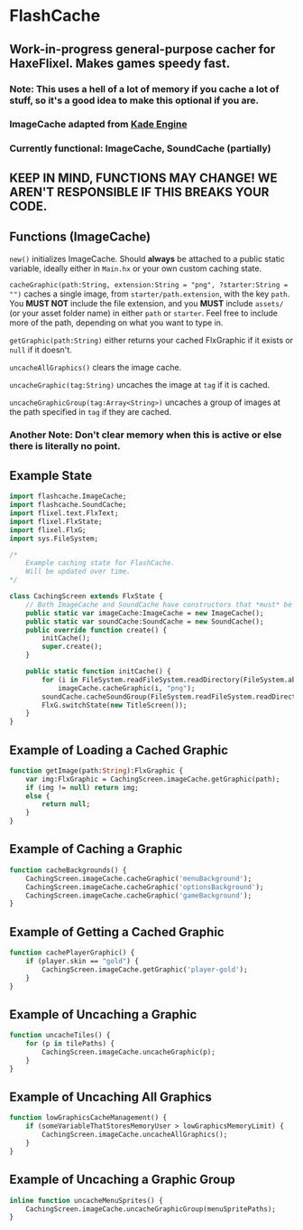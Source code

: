 # **FlashCache**
## Work-in-progress general-purpose cacher for **HaxeFlixel**. Makes games **speedy fast.**
### **Note:** This uses a hell of a lot of memory if you cache a lot of stuff, so it's a good idea to make this optional if you are.

### ImageCache adapted from [**Kade Engine**](http://github.com/KadeDev/Kade-Engine)

### Currently functional: ImageCache, SoundCache (partially)
## **KEEP IN MIND, FUNCTIONS MAY CHANGE! WE AREN'T RESPONSIBLE IF THIS BREAKS YOUR CODE.**

## **Functions (ImageCache)**

`new()` initializes ImageCache. Should **always** be attached to a public static variable, ideally either in `Main.hx` or your own custom caching state.

`cacheGraphic(path:String, extension:String = "png", ?starter:String = "")` caches a single image, from `starter/path.extension`, with the key `path`. You **MUST NOT** include the file extension, and you **MUST** include `assets/` (or your asset folder name) in either `path` or `starter`. Feel free to include more of the path, depending on what you want to type in.

`getGraphic(path:String)` either returns your cached FlxGraphic if it exists or `null` if it doesn't.

`uncacheAllGraphics()` clears the image cache.

`uncacheGraphic(tag:String)` uncaches the image at `tag` if it is cached.

`uncacheGraphicGroup(tag:Array<String>)` uncaches a group of images at the path specified in `tag` if they are cached.

### **Another Note:** Don't clear memory when this is active or else there is literally no point.

## **Example State**

```hx
import flashcache.ImageCache;
import flashcache.SoundCache;
import flixel.text.FlxText;
import flixel.FlxState;
import flixel.FlxG;
import sys.FileSystem;

/*
    Example caching state for FlashCache.
    Will be updated over time.
*/

class CachingScreen extends FlxState {
    // Both ImageCache and SoundCache have constructors that *must* be used before doing anything with them.
    public static var imageCache:ImageCache = new ImageCache();
    public static var soundCache:SoundCache = new SoundCache();
    public override function create() {
        initCache();
        super.create();
    }

    public static function initCache() {
        for (i in FileSystem.readFileSystem.readDirectory(FileSystem.absolutePath("assets/shared/images"))
            imageCache.cacheGraphic(i, "png");
        soundCache.cacheSoundGroup(FileSystem.readFileSystem.readDirectory(FileSystem.absolutePath("assets/shared/sounds"))
        FlxG.switchState(new TitleScreen());
    }
}
```
## **Example of Loading a Cached Graphic**

```hx
function getImage(path:String):FlxGraphic {
    var img:FlxGraphic = CachingScreen.imageCache.getGraphic(path);
    if (img != null) return img;
    else {
        return null;
    }
}
```

## **Example of Caching a Graphic**

```hx
function cacheBackgrounds() {
    CachingScreen.imageCache.cacheGraphic('menuBackground');
    CachingScreen.imageCache.cacheGraphic('optionsBackground');
    CachingScreen.imageCache.cacheGraphic('gameBackground');
}
```

## **Example of Getting a Cached Graphic**

```hx
function cachePlayerGraphic() {
    if (player.skin == "gold") {
        CachingScreen.imageCache.getGraphic('player-gold');
    }
}
```

## **Example of Uncaching a Graphic**

```hx
function uncacheTiles() {
    for (p in tilePaths) {
        CachingScreen.imageCache.uncacheGraphic(p);
    }
}
```

## **Example of Uncaching All Graphics**

```hx
function lowGraphicsCacheManagement() {
    if (someVariableThatStoresMemoryUser > lowGraphicsMemoryLimit) {
        CachingScreen.imageCache.uncacheAllGraphics();
    }
}
```

## **Example of Uncaching a Graphic Group**

```hx
inline function uncacheMenuSprites() {
    CachingScreen.imageCache.uncacheGraphicGroup(menuSpritePaths);
}
```
